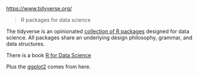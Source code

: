 https://www.tidyverse.org/

>R packages for data science
>
The tidyverse is an opinionated [collection of R packages](https://www.tidyverse.org/packages) designed for data science. All packages share an underlying design philosophy, grammar, and data structures.

There is a book [R for Data Science](R%20for%20Data%20Science.md)

Plus the [ggplot2](ggplot2.md) comes from here.
